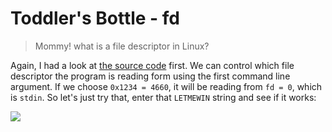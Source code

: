 # Toddler's Bottle - fd

> Mommy! what is a file descriptor in Linux?

Again, I had a look at [the source code](https://i.imgur.com/XH12MVF.png) first.
We can control which file descriptor the program is reading form using the first command line argument.
If we choose `0x1234 = 4660`, it will be reading from `fd = 0`, which is `stdin`. So let's just try that, enter that `LETMEWIN` string and see if it works:

![](https://i.imgur.com/5I3pKzg.png)